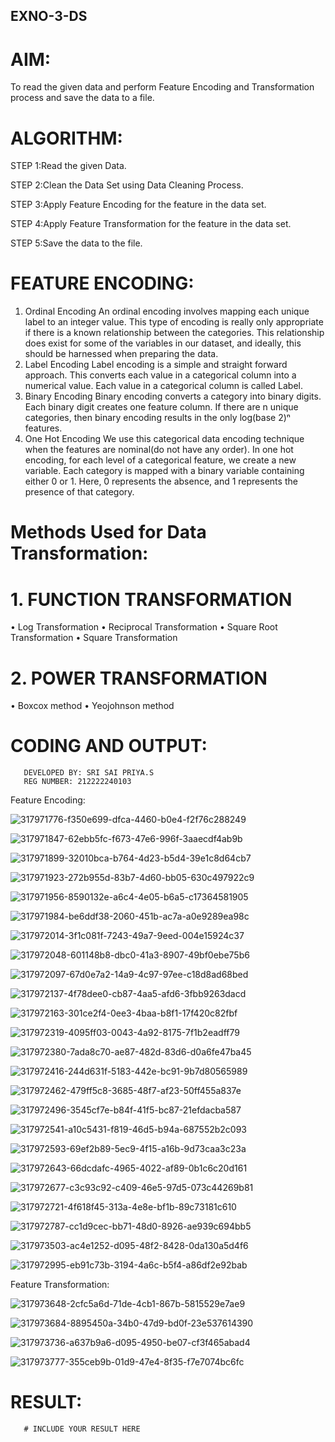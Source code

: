 ## EXNO-3-DS

# AIM:
To read the given data and perform Feature Encoding and Transformation process and save the data to a file.

# ALGORITHM:

STEP 1:Read the given Data.

STEP 2:Clean the Data Set using Data Cleaning Process.

STEP 3:Apply Feature Encoding for the feature in the data set.

STEP 4:Apply Feature Transformation for the feature in the data set.

STEP 5:Save the data to the file.

# FEATURE ENCODING:
1. Ordinal Encoding
An ordinal encoding involves mapping each unique label to an integer value. This type of encoding is really only appropriate if there is a known relationship between the categories. This relationship does exist for some of the variables in our dataset, and ideally, this should be harnessed when preparing the data.
2. Label Encoding
Label encoding is a simple and straight forward approach. This converts each value in a categorical column into a numerical value. Each value in a categorical column is called Label.
3. Binary Encoding
Binary encoding converts a category into binary digits. Each binary digit creates one feature column. If there are n unique categories, then binary encoding results in the only log(base 2)ⁿ features.
4. One Hot Encoding
We use this categorical data encoding technique when the features are nominal(do not have any order). In one hot encoding, for each level of a categorical feature, we create a new variable. Each category is mapped with a binary variable containing either 0 or 1. Here, 0 represents the absence, and 1 represents the presence of that category.

# Methods Used for Data Transformation:
  # 1. FUNCTION TRANSFORMATION
• Log Transformation
• Reciprocal Transformation
• Square Root Transformation
• Square Transformation
  # 2. POWER TRANSFORMATION
• Boxcox method
• Yeojohnson method

# CODING AND OUTPUT:
       DEVELOPED BY: SRI SAI PRIYA.S
       REG NUMBER: 212222240103

Feature Encoding:

![317971776-f350e699-dfca-4460-b0e4-f2f76c288249](https://github.com/SriSaiPriyaSenthilvel/EXNO-3-DS/assets/119475702/2e4d7564-0d70-4eb6-857a-ce45cd16e8f2)

![317971847-62ebb5fc-f673-47e6-996f-3aaecdf4ab9b](https://github.com/SriSaiPriyaSenthilvel/EXNO-3-DS/assets/119475702/7554e28e-d98b-4ea3-8104-ee18a8fb60cb)

![317971899-32010bca-b764-4d23-b5d4-39e1c8d64cb7](https://github.com/SriSaiPriyaSenthilvel/EXNO-3-DS/assets/119475702/a548bbd1-87d9-494c-9b8e-d9cf99a7f7c2)

![317971923-272b955d-83b7-4d60-bb05-630c497922c9](https://github.com/SriSaiPriyaSenthilvel/EXNO-3-DS/assets/119475702/e15ff6b7-8a94-4e5f-a2f1-4830ae2d7888)

![317971956-8590132e-a6c4-4e05-b6a5-c17364581905](https://github.com/SriSaiPriyaSenthilvel/EXNO-3-DS/assets/119475702/65f52781-4f94-499b-85f5-886c3aa643d5)

![317971984-be6ddf38-2060-451b-ac7a-a0e9289ea98c](https://github.com/SriSaiPriyaSenthilvel/EXNO-3-DS/assets/119475702/5f7217ec-905d-4fdf-ab82-12d38d2b1eaa)

![317972014-3f1c081f-7243-49a7-9eed-004e15924c37](https://github.com/SriSaiPriyaSenthilvel/EXNO-3-DS/assets/119475702/97efa747-9039-4e63-9ca7-11f39d821d89)

![317972048-601148b8-dbc0-41a3-8907-49bf0ebe75b6](https://github.com/SriSaiPriyaSenthilvel/EXNO-3-DS/assets/119475702/43b4b4e3-f12c-4083-b1d7-9e8ba2a748c3)

![317972097-67d0e7a2-14a9-4c97-97ee-c18d8ad68bed](https://github.com/SriSaiPriyaSenthilvel/EXNO-3-DS/assets/119475702/9e70224c-b1ad-4ee1-add1-54fc95405889)

![317972137-4f78dee0-cb87-4aa5-afd6-3fbb9263dacd](https://github.com/SriSaiPriyaSenthilvel/EXNO-3-DS/assets/119475702/07081789-022e-482b-9487-881e47f5c13a)

![317972163-301ce2f4-0ee3-4baa-b8f1-17f420c82fbf](https://github.com/SriSaiPriyaSenthilvel/EXNO-3-DS/assets/119475702/6049db0b-d7bd-4503-8f6c-304ce2511ae1)

![317972319-4095ff03-0043-4a92-8175-7f1b2eadff79](https://github.com/SriSaiPriyaSenthilvel/EXNO-3-DS/assets/119475702/a914ef01-be7e-4ef1-8a48-96b1b0aa1987)

![317972380-7ada8c70-ae87-482d-83d6-d0a6fe47ba45](https://github.com/SriSaiPriyaSenthilvel/EXNO-3-DS/assets/119475702/8c19eaaa-f447-4a44-a4d2-487e4e7bc5ee)

![317972416-244d631f-5183-442e-bc91-9b7d80565989](https://github.com/SriSaiPriyaSenthilvel/EXNO-3-DS/assets/119475702/0b3b3ba2-1f87-410a-a80e-fc9e28b032bf)

![317972462-479ff5c8-3685-48f7-af23-50ff455a837e](https://github.com/SriSaiPriyaSenthilvel/EXNO-3-DS/assets/119475702/99950cfd-463e-496d-aea5-aadebed7bbe6)

![317972496-3545cf7e-b84f-41f5-bc87-21efdacba587](https://github.com/SriSaiPriyaSenthilvel/EXNO-3-DS/assets/119475702/878558d5-b027-4964-b105-cb5e2f46d488)

![317972541-a10c5431-f819-46d5-b94a-687552b2c093](https://github.com/SriSaiPriyaSenthilvel/EXNO-3-DS/assets/119475702/f1b87b63-91aa-493a-9add-bbd637ad0192)

![317972593-69ef2b89-5ec9-4f15-a16b-9d73caa3c23a](https://github.com/SriSaiPriyaSenthilvel/EXNO-3-DS/assets/119475702/694b852e-efbc-4660-9b16-10296d4a681a)

![317972643-66dcdafc-4965-4022-af89-0b1c6c20d161](https://github.com/SriSaiPriyaSenthilvel/EXNO-3-DS/assets/119475702/ddb80f72-966d-479f-a4d1-36e660f6339c)

![317972677-c3c93c92-c409-46e5-97d5-073c44269b81](https://github.com/SriSaiPriyaSenthilvel/EXNO-3-DS/assets/119475702/ff9beb95-8f62-478d-920a-ada9367a1b93)

![317972721-4f618f45-313a-4e8e-bf1b-89c73181c610](https://github.com/SriSaiPriyaSenthilvel/EXNO-3-DS/assets/119475702/0990539a-4617-4c5a-9566-8755aa664bd3)

![317972787-cc1d9cec-bb71-48d0-8926-ae939c694bb5](https://github.com/SriSaiPriyaSenthilvel/EXNO-3-DS/assets/119475702/7c268e26-0b86-4ae0-9ad2-c2ae0fff1aba)

![317973503-ac4e1252-d095-48f2-8428-0da130a5d4f6](https://github.com/SriSaiPriyaSenthilvel/EXNO-3-DS/assets/119475702/5e38921e-ab58-42c1-bf8a-b8f3df0e1dec)

![317972995-eb91c73b-3194-4a6c-b5f4-a86df2e92bab](https://github.com/SriSaiPriyaSenthilvel/EXNO-3-DS/assets/119475702/93216dfd-08ee-43db-bb2b-f3cbea880694)

Feature Transformation:

![317973648-2cfc5a6d-71de-4cb1-867b-5815529e7ae9](https://github.com/SriSaiPriyaSenthilvel/EXNO-3-DS/assets/119475702/c3848b53-4294-445e-adb6-710615f451bf)

![317973684-8895450a-34b0-47d9-bd0f-23e537614390](https://github.com/SriSaiPriyaSenthilvel/EXNO-3-DS/assets/119475702/5d8b7064-3e72-4529-a568-c28733e8ffcf)

![317973736-a637b9a6-d095-4950-be07-cf3f465abad4](https://github.com/SriSaiPriyaSenthilvel/EXNO-3-DS/assets/119475702/67d21b10-e5e8-48e3-a91d-9d1ee97021df)

![317973777-355ceb9b-01d9-47e4-8f35-f7e7074bc6fc](https://github.com/SriSaiPriyaSenthilvel/EXNO-3-DS/assets/119475702/4d809d7a-ac7f-4f6f-935f-8bedee94229c)


# RESULT:
       # INCLUDE YOUR RESULT HERE

       
